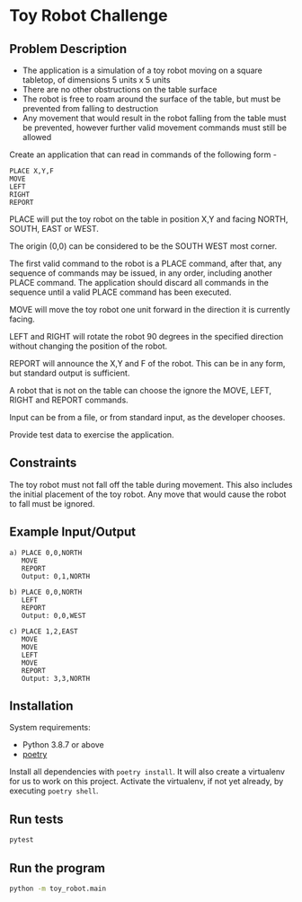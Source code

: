# Toy Robot Challenge

## Problem Description

- The application is a simulation of a toy robot moving on a square tabletop, of dimensions 5 units x 5 units
- There are no other obstructions on the table surface
- The robot is free to roam around the surface of the table, but must be prevented from falling to destruction
- Any movement that would result in the robot falling from the table must be prevented, however further valid movement
  commands must still be allowed

Create an application that can read in commands of the following form -

    PLACE X,Y,F
    MOVE
    LEFT
    RIGHT
    REPORT

PLACE will put the toy robot on the table in position X,Y and facing NORTH, SOUTH, EAST or WEST.

The origin (0,0) can be considered to be the SOUTH WEST most corner.

The first valid command to the robot is a PLACE command, after that, any sequence of commands may be issued, in any
order, including another PLACE command. The application should discard all commands in the sequence until a valid PLACE
command has been executed.

MOVE will move the toy robot one unit forward in the direction it is currently facing.

LEFT and RIGHT will rotate the robot 90 degrees in the specified direction without changing the position of the robot.

REPORT will announce the X,Y and F of the robot. This can be in any form, but standard output is sufficient.

A robot that is not on the table can choose the ignore the MOVE, LEFT, RIGHT and REPORT commands.

Input can be from a file, or from standard input, as the developer chooses.

Provide test data to exercise the application.

## Constraints

The toy robot must not fall off the table during movement. This also includes the initial placement of the toy robot.
Any move that would cause the robot to fall must be ignored.

## Example Input/Output

    a) PLACE 0,0,NORTH
       MOVE
       REPORT
       Output: 0,1,NORTH

    b) PLACE 0,0,NORTH
       LEFT
       REPORT
       Output: 0,0,WEST

    c) PLACE 1,2,EAST
       MOVE
       MOVE
       LEFT
       MOVE
       REPORT
       Output: 3,3,NORTH

## Installation

System requirements:

- Python 3.8.7 or above
- [poetry](https://python-poetry.org/)

Install all dependencies with `poetry install`. It will also create a virtualenv for us to work on this project.
Activate the virtualenv, if not yet already, by executing `poetry shell`.


## Run tests

```sh
pytest
```

## Run the program

```sh
python -m toy_robot.main
```
